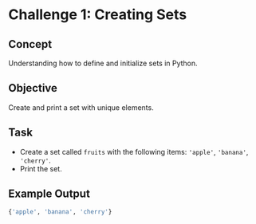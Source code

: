 # Challenge 1: Creating Sets

## Concept
Understanding how to define and initialize sets in Python.

## Objective
Create and print a set with unique elements.

## Task
- Create a set called `fruits` with the following items: `'apple'`, `'banana'`, `'cherry'`.
- Print the set.

## Example Output
```python
{'apple', 'banana', 'cherry'}
